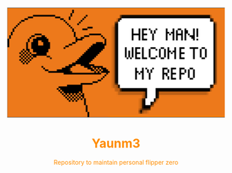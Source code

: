 <header>
<p align="center">
  <img src="./.github/assets/header.png" alt="header picture">
</p>
<h1 style="color: darkorange" align="center">Yaunm3</h1>
<p align="center" style="color: darkorange">Repository to maintain personal flipper zero</p>
</header>

